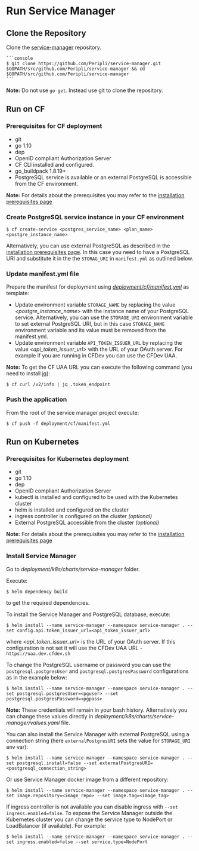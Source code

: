 # Run Service Manager

## Clone the Repository

Clone the [service-manager](https://github.com/Peripli/service-manager) repository.

    ```console
    $ git clone https://github.com/Peripli/service-manager.git $GOPATH/src/github.com/Peripli/service-manager && cd $GOPATH/src/github.com/Peripli/service-manager
    ```

**Note:** Do not use `go get`. Instead use git to clone the repository.

## Run on CF

### Prerequisites for CF deployment

* git
* go 1.10
* dep
* OpenID compliant Authorization Server 
* CF CLI installed and configured.
* go_buildpack 1.8.19+
* PostgreSQL service is available or an external PostgreSQL is accessible from the CF environment.

**Note:** For details about the prerequisites you may refer to the [installation prerequisites page](./../development/install-prerequisites.md)

### Create PostgreSQL service instance in your CF environment

```console
$ cf create-service <postgres_service_name> <plan_name> <postgre_instance_name>
```

Alternatively, you can use external PostgreSQL as described in the [installation prerequisites page](./../development/install-prerequisites.md#postgres-database). In this case you need to have a PostgreSQL URI and substitute it in the the `STORAG_URI` in `manifest.yml` as outlined below.

### Update manifest.yml file

Prepare the manifest for deployment using *[deployment/cf/manifest.yml](https://github.com/Peripli/service-manager/blob/master/deployment/cf/manifest.yml)* as template:

* Update environment variable `STORAGE_NAME` by replacing the value *<postgre_instance_name>* with the instance name of your PostgreSQL service. Alternatively, you can use the `STORAGE_URI` environment variable to set external PostgreSQL URI, but in this case `STORAGE_NAME` environment variable and its value must be removed from the manifest.yml.
* Update environment variable `API_TOKEN_ISSUER_URL` by replacing the value *<api_token_issuer_url>* with the URL of your OAuth server. For example if you are running in CFDev you can use the CFDev UAA.

**Note:** To get the CF UAA URL you can execute the following command (you need to install [jq](https://stedolan.github.io/jq/)):

```console
$ cf curl /v2/info | jq .token_endpoint
```

### Push the application

From the root of the service manager project execute:

```console
$ cf push -f deployment/cf/manifest.yml
```

## Run on Kubernetes

### Prerequisites for Kubernetes deployment

* git
* go 1.10
* dep
* OpenID compliant Authorization Server 
* kubectl is installed and configured to be used with the Kubernetes cluster
* helm is installed and configured on the cluster
* ingress controller is configured on the cluster *(optional)*
* External PostgreSQL accessible from the cluster *(optional)*

**Note:** For details about the prerequisites you may refer to the [installation prerequisites page](./../development/install-prerequisites.md)

### Install Service Manager

Go to *deployment/k8s/charts/service-manager* folder.

Execute:

```console
$ helm dependency build
```

to get the required dependencies.

To install the Service Manager and PostgreSQL database, execute:

```console
$ helm install --name service-manager --namespace service-manager . --set config.api.token_issuer_url=<api_token_issuer_url>
```

where *<api_token_issuer_url>* is the URL of your OAuth server. If this configuration is not set it will use the CFDev UAA URL - `https://uaa.dev.cfdev.sh`

To change the PostgreSQL username or password you can use the `postgresql.postgresUser` and `postgresql.postgresPassword` configurations as in the example below:

```console
$ helm install --name service-manager --namespace service-manager . --set postgresql.postgresUser=<pguser> --set postgresql.postgresPassword=<pgpass>
```

**Note:** These credentials will remain in your bash history. Alternatively you can change these values directly in *deployment/k8s/charts/service-manager/values.yaml* file.

You can also install the Service Manager with external PostgreSQL using a connection string (here `externalPostgresURI` sets the value for `STORAGE_URI` env var):

```console
$ helm install --name service-manager --namespace service-manager . --set postgresql.install=false --set externalPostgresURI=<postgresql_connection_string>
```

Or use Service Manager docker image from a different repository:

```console
$ helm install --name service-manager --namespace service-manager . --set image.repository=<image_repo> --set image.tag=<image_tag>
```

If ingress controller is not available you can disable ingress with `--set ingress.enabled=false`.
To expose the Service Manager outside the Kubernetes cluster you can change the service type to NodePort or LoadBalancer (if available).
For example:

```console
$ helm install --name service-manager --namespace service-manager . --set ingress.enabled=false --set service.type=NodePort
```
